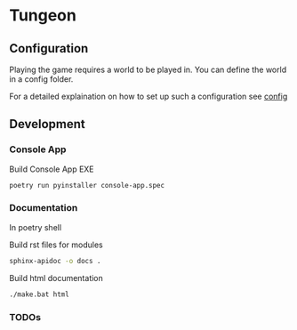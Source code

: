 # Tungeon

## Configuration

Playing the game requires a world to be played in. You can define the world in a config folder.

For a detailed explaination on how to set up such a configuration see [config](./help/instruction.md)

## Development

### Console App

Build Console App EXE

```bash
poetry run pyinstaller console-app.spec
```

### Documentation

In poetry shell

Build rst files for modules

```bash
sphinx-apidoc -o docs .
```

Build html documentation

```bash
./make.bat html
```

### TODOs

